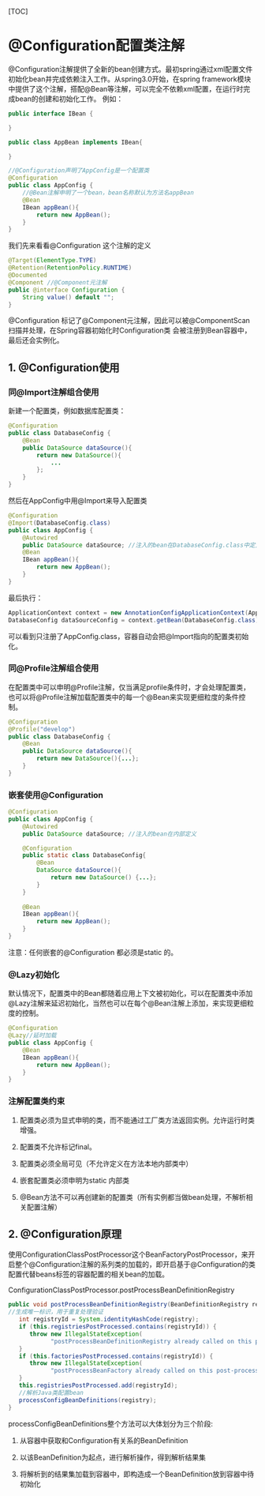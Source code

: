[TOC]
# @Configuration配置类注解
@Configuration注解提供了全新的bean创建方式。最初spring通过xml配置文件初始化bean并完成依赖注入工作。从spring3.0开始，在spring framework模块中提供了这个注解，搭配@Bean等注解，可以完全不依赖xml配置，在运行时完成bean的创建和初始化工作。
例如：
```java
public interface IBean {

}

public class AppBean implements IBean{

}

//@Configuration声明了AppConfig是一个配置类
@Configuration 
public class AppConfig {
    //@Bean注解申明了一个bean，bean名称默认为方法名appBean
    @Bean 
    IBean appBean(){
        return new AppBean();
    }
}
```
我们先来看看@Configuration 这个注解的定义
```java
@Target(ElementType.TYPE)
@Retention(RetentionPolicy.RUNTIME)
@Documented
@Component //@Component元注解
public @interface Configuration {
    String value() default "";
}
```
@Configuration 标记了@Component元注解，因此可以被@ComponentScan扫描并处理，在Spring容器初始化时Configuration类 会被注册到Bean容器中，最后还会实例化。

## 1. @Configuration使用
### 同@Import注解组合使用
新建一个配置类，例如数据库配置类：
```java
@Configuration
public class DatabaseConfig {
    @Bean
    public DataSource dataSource(){
        return new DataSource(){
            ...
        };
    }
}
```
然后在AppConfig中用@Import来导入配置类
```java
@Configuration
@Import(DatabaseConfig.class)
public class AppConfig {
    @Autowired
    public DataSource dataSource; //注入的bean在DatabaseConfig.class中定义
    @Bean
    IBean appBean(){
        return new AppBean();
    }
}
```
最后执行：
```java
ApplicationContext context = new AnnotationConfigApplicationContext(AppConfig.class);
DatabaseConfig dataSourceConfig = context.getBean(DatabaseConfig.class);
```
可以看到只注册了AppConfig.class，容器自动会把@Import指向的配置类初始化。

### 同@Profile注解组合使用
在配置类中可以申明@Profile注解，仅当满足profile条件时，才会处理配置类，也可以将@Profile注解加载配置类中的每一个@Bean来实现更细粒度的条件控制。

```java
@Configuration
@Profile("develop")
public class DatabaseConfig {
    @Bean
    public DataSource dataSource(){
        return new DataSource(){...};
    }
}
```
### 嵌套使用@Configuration
```java
@Configuration
public class AppConfig {
    @Autowired
    public DataSource dataSource; //注入的bean在内部定义

    @Configuration
    public static class DatabaseConfig{
        @Bean
        DataSource dataSource(){
            return new DataSource() {...};
        }
    }
    
    @Bean
    IBean appBean(){
        return new AppBean();
    }
}
```
注意：任何嵌套的@Configuration 都必须是static 的。

### @Lazy初始化
默认情况下，配置类中的Bean都随着应用上下文被初始化，可以在配置类中添加@Lazy注解来延迟初始化，当然也可以在每个@Bean注解上添加，来实现更细粒度的控制。

```java
@Configuration
@Lazy//延时加载
public class AppConfig {
    @Bean
    IBean appBean(){
        return new AppBean();
    }
}
```
### 注解配置类约束
1. 配置类必须为显式申明的类，而不能通过工厂类方法返回实例。允许运行时类增强。

2. 配置类不允许标记final。

3. 配置类必须全局可见（不允许定义在方法本地内部类中）

4. 嵌套配置类必须申明为static 内部类

5. @Bean方法不可以再创建新的配置类（所有实例都当做bean处理，不解析相关配置注解）

## 2. @Configuration原理
使用ConfigurationClassPostProcessor这个BeanFactoryPostProcessor，来开启整个@Configuration注解的系列类的加载的，即开启基于@Configuration的类配置代替beans标签的容器配置的相关bean的加载。

ConfigurationClassPostProcessor.postProcessBeanDefinitionRegistry

```java
public void postProcessBeanDefinitionRegistry(BeanDefinitionRegistry registry) {
//生成唯一标识，用于重复处理验证
   int registryId = System.identityHashCode(registry);
   if (this.registriesPostProcessed.contains(registryId)) {
      throw new IllegalStateException(
            "postProcessBeanDefinitionRegistry already called on this post-processor against " + registry);
   }
   if (this.factoriesPostProcessed.contains(registryId)) {
      throw new IllegalStateException(
            "postProcessBeanFactory already called on this post-processor against " + registry);
   }
   this.registriesPostProcessed.add(registryId);
   //解析Java类配置bean
   processConfigBeanDefinitions(registry);
}
```
processConfigBeanDefinitions整个方法可以大体划分为三个阶段:

1. 从容器中获取和Configuration有关系的BeanDefinition

2. 以该BeanDefinition为起点，进行解析操作，得到解析结果集

3. 将解析到的结果集加载到容器中，即构造成一个BeanDefinition放到容器中待初始化